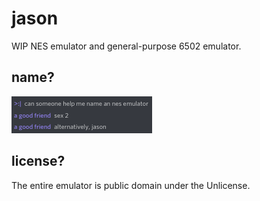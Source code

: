 # jason

WIP NES emulator and general-purpose 6502 emulator.

## name?

![lol](/img/name.png)

## license?

The entire emulator is public domain under the Unlicense.
